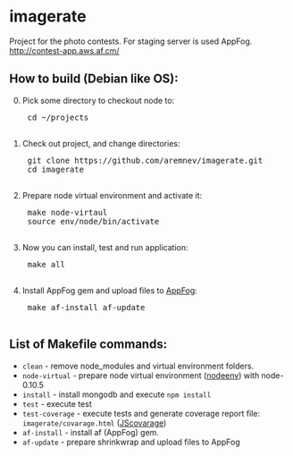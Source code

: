 imagerate
=========

Project for the photo contests. For staging server is used AppFog. http://contest-app.aws.af.cm/


How to build (Debian like OS):
------

0. Pick some directory to checkout node to:

    <pre>
    cd ~/projects
    </pre>


1. Check out project, and change directories:
    
    <pre>
    git clone https://github.com/aremnev/imagerate.git
    cd imagerate
    </pre>
    
2. Prepare node virtual environment and activate it:

    <pre>
    make node-virtaul
    source env/node/bin/activate
    </pre>
    
3. Now you can install, test and run application:

    <pre>
    make all
    </pre>
    
4. Install AppFog gem and upload files to [AppFog](http://appfog.com):

    <pre>
    make af-install af-update
    </pre>
    
List of Makefile commands:
------

* `clean` - remove node_modules and virtual environment folders.
* `node-virtual` - prepare node virtual environment ([nodeenv](https://github.com/ekalinin/nodeenv)) with node-0.10.5
* `install` - install mongodb and execute `npm install`
* `test` - execute test
* `test-coverage` - execute tests and generate coverage report file: `imagerate/covarage.html` ([JScovarage](http://siliconforks.com/jscoverage/))
* `af-install` - install af (AppFog) gem.
* `af-update` - prepare shrinkwrap and upload files to AppFog


